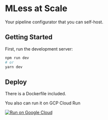 # MLess at Scale

Your pipeline configurator that you can self-host.

## Getting Started

First, run the development server:

```bash
npm run dev
# or
yarn dev
```


## Deploy

There is a Dockerfile included. 

You also can run it on GCP Cloud Run

[![Run on Google Cloud](https://deploy.cloud.run/button.svg)](https://deploy.cloud.run/?git_repo=https://github.com/seftimie/MLessAtScale.git&dir=app)
